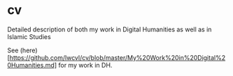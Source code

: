 # cv
Detailed description of both my work in Digital Humanities as well as in Islamic Studies

See (here)[https://github.com/lwcvl/cv/blob/master/My%20Work%20in%20Digital%20Humanities.md] for my work in DH.
